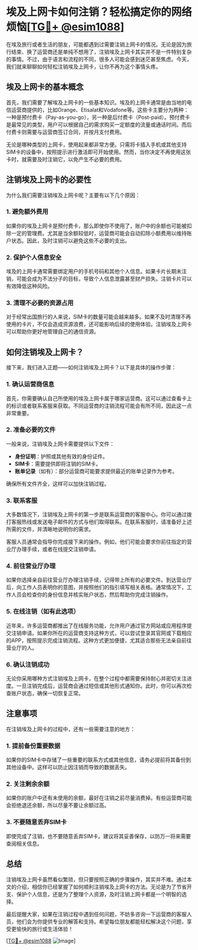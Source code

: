 # 埃及上网卡如何注销？轻松搞定你的网络烦恼[[TG💪+ @esim1088](https://t.me/s/esim1088)]

在埃及旅行或者生活的朋友，可能都遇到过需要注销上网卡的情况。无论是因为旅行结束、换了运营商还是单纯不想用了，注销埃及上网卡其实并不是一件特别复杂的事情。不过，由于语言和流程的不同，很多人可能会感到迷茫甚至焦虑。今天，我们就来聊聊如何轻松注销埃及上网卡，让你不再为这个事情头疼。

## 埃及上网卡的基本概念

首先，我们需要了解埃及上网卡的一些基本知识。埃及的上网卡通常是由当地的电信运营商提供的，比如Orange、Etisalat和Vodafone等。这些卡主要分为两种：一种是预付费卡（Pay-as-you-go），另一种是后付费卡（Post-paid）。预付费卡是最常见的类型，用户可以根据自己的需求购买一定额度的流量或通话时间。而后付费卡则需要与运营商签订合同，并按月支付费用。

无论是哪种类型的上网卡，使用起来都非常方便。只需将卡插入手机或其他支持SIM卡的设备中，按照提示进行激活即可开始使用。然而，当你决定不再使用这张卡时，就需要及时注销它，以免产生不必要的费用。

## 注销埃及上网卡的必要性

为什么我们需要注销埃及上网卡呢？主要有以下几个原因：

### 1. 避免额外费用

如果你的埃及上网卡是预付费卡，那么即使你不使用了，账户中的余额也可能被扣除一定的管理费。尤其是当余额较低时，运营商可能会自动扣除小额费用以维持账户状态。因此，及时注销可以避免这些不必要的支出。

### 2. 保护个人信息安全

埃及的上网卡通常需要绑定用户的手机号码和其他个人信息。如果卡片长期未注销，可能会成为不法分子的目标，导致个人信息泄露甚至财产损失。注销卡片可以有效降低这种风险。

### 3. 清理不必要的资源占用

对于经常出国旅行的人来说，SIM卡的数量可能会越来越多。如果不及时清理不再使用的卡片，不仅会造成资源浪费，还可能影响后续的使用体验。注销埃及上网卡可以帮助你更好地管理自己的通信资源。

## 如何注销埃及上网卡？

接下来，我们进入正题——如何注销埃及上网卡？以下是具体的操作步骤：

### 1. 确认运营商信息

首先，你需要确认自己所使用的埃及上网卡属于哪家运营商。这可以通过查看卡上的标识或者联系客服来获取。不同运营商的注销流程可能会有所不同，因此这一点非常重要。

### 2. 准备必要的文件

一般来说，注销埃及上网卡需要提供以下文件：
- **身份证明**：护照或其他有效的身份证件。
- **SIM卡**：需要提供即将注销的SIM卡。
- **账单记录**（如有）：部分运营商可能要求提供最近的账单记录作为参考。

确保所有文件齐全，这样可以加快注销过程。

### 3. 联系客服

大多数情况下，注销埃及上网卡的第一步是联系运营商的客服中心。你可以通过拨打客服热线或发送电子邮件的方式与他们取得联系。在联系客服时，请准备好上述所需的文件，并清晰地说明你的需求。

客服人员通常会指导你完成接下来的操作。例如，他们可能会要求你前往指定的营业厅办理手续，或者在线提交注销申请。

### 4. 前往营业厅办理

如果你选择亲自前往营业厅办理注销手续，记得带上所有的必要文件。到达营业厅后，向工作人员表明你的意图，并按照他们的指引填写相关表格。通常情况下，工作人员会检查你的身份信息并核实账户状态，然后帮助你完成注销操作。

### 5. 在线注销（如有此选项）

近年来，许多运营商都推出了在线服务功能，允许用户通过官方网站或应用程序提交注销申请。如果你所在的运营商支持这种方式，可以尝试登录其官网或下载相应的APP，按照提示完成注销流程。这种方式更加便捷，尤其适合那些无法亲自前往营业厅的人。

### 6. 确认注销成功

无论你采用哪种方式注销埃及上网卡，在整个过程中都需要保持耐心并密切关注进度。一旦注销完成后，运营商会通过短信或其他形式通知你。此时，你可以再次检查账户状态，确保一切恢复正常。

## 注意事项

在注销埃及上网卡的过程中，还有一些需要注意的地方：

### 1. 提前备份重要数据

如果你的SIM卡中存储了一些重要的联系方式或其他信息，请务必提前将其备份到其他设备中。这样可以防止因注销而导致的数据丢失。

### 2. 关注剩余余额

如果你的账户中还有未使用的余额，最好在注销之前尽量消费掉。有些运营商可能会拒绝退还余额，所以尽量不要让余额过高。

### 3. 不要随意丢弃SIM卡

即使完成了注销，也不要随意丢弃SIM卡。建议将其妥善保存，以防万一将来需要查阅相关信息。

## 总结

注销埃及上网卡虽然看似繁琐，但只要按照正确的步骤操作，其实并不难。通过本文的介绍，相信你已经掌握了如何顺利注销埃及上网卡的方法。无论是为了节省开支、保护个人信息，还是为了整理个人资源，及时注销上网卡都是一个明智的选择。

最后提醒大家，如果在注销过程中遇到任何问题，不妨多咨询一下运营商的客服人员，他们会为你提供专业的解答和支持。希望每位朋友都能轻松解决这个问题，享受更愉快的旅行或生活体验！

[[TG💪+ @esim1088](https://t.me/s/esim1088) ![Image](https://i.postimg.cc/4NQfJmqS/Snipaste-2025-05-13-00-14-12.png)]